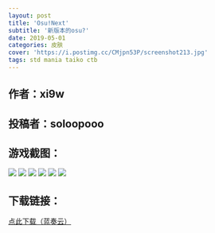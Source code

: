 ```yaml
---
layout: post
title: 'Osu!Next'
subtitle: '新版本的osu?'
date: 2019-05-01
categories: 皮肤
cover: 'https://i.postimg.cc/CMjpn53P/screenshot213.jpg'
tags: std mania taiko ctb
---
```


## 作者：xi9w

## 投稿者：soloopooo

## 游戏截图：

<img src="https://i.postimg.cc/kXb9cwRc/screenshot208.jpg">

<img src="https://i.postimg.cc/LsHpmpCC/screenshot209.jpg">

<img src="https://i.postimg.cc/1tbRmdN8/screenshot210.jpg">

<img src="https://i.postimg.cc/MKSx9V0J/screenshot211.jpg">

<img src="https://i.postimg.cc/zBhZjGVf/screenshot212.jpg">

<img src="https://i.postimg.cc/CMjpn53P/screenshot213.jpg">



## 下载链接：

[点此下载（蓝奏云）](https://www.lanzous.com/i3ssiif)